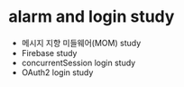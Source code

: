 # alarm and login study
- 메시지 지향 미들웨어(MOM) study
- Firebase study
- concurrentSession login study
- OAuth2 login study
